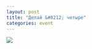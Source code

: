 ```yaml
---
layout: post
title: "Делай &#8212; четыре"
categories: event
---
```

![](https://pics.livejournal.com/quillcraft/pic/000wbc54)